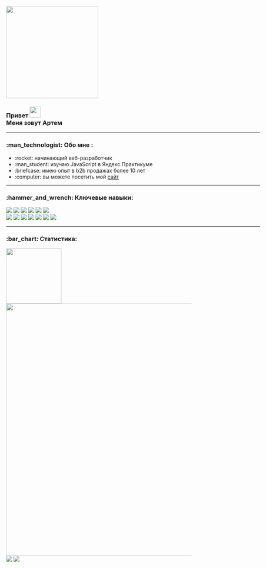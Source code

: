<div>
  <div id="header" >
    <img src="https://media.giphy.com/media/WSBeyxvC1jH496xQGA/giphy.gif" width="250" />
  </div>
  <h3>
    Привет
    <img src="https://media.giphy.com/media/hvRJCLFzcasrR4ia7z/giphy.gif" width="30px"/><br>
    Меня зовут Артем
  </h3>
  
  <hr width="690px">
  
  <h3>:man_technologist: Обо мне :</h3>
  <ul> 
    <li>:rocket: начинающий веб-разработчик</li>
    <li>:man_student: изучаю JavaScript в Яндекс.Практикуме</li>
    <li>:briefcase: имею опыт в b2b продажах более 10 лет</li>
    <li>:computer: вы можете посетить мой <a href="https://artem-mazin.online/" target="blank">сайт</a></li>
  </ul>
</div>

<hr width="690px">

<h3>:hammer_and_wrench: Ключевые навыки:</h3>
<div >
  <img src="https://img.shields.io/badge/MongoDB-%234ea94b.svg?style=for-the-badge&logo=mongodb&logoColor=white"/>
  <img src="https://img.shields.io/badge/figma-%23F24E1E.svg?style=for-the-badge&logo=figma&logoColor=white"/>
  <img src="https://img.shields.io/badge/webpack-%238DD6F9.svg?style=for-the-badge&logo=webpack&logoColor=black"/>
  <img src="https://img.shields.io/badge/Postman-FF6C37?style=for-the-badge&logo=postman&logoColor=white"/>
  <img src="https://img.shields.io/badge/tailwindcss-%2338B2AC.svg?style=for-the-badge&logo=tailwind-css&logoColor=white"/>
  <img src="https://img.shields.io/badge/Socket.io-black?style=for-the-badge&logo=socket.io&badgeColor=010101"/><br>
  <img src="https://img.shields.io/badge/react-%2320232a.svg?style=for-the-badge&logo=react&logoColor=%2361DAFB"/>
  <img src="https://img.shields.io/badge/express.js-%23404d59.svg?style=for-the-badge&logo=express&logoColor=%2361DAFB"/>
  <img src="https://img.shields.io/badge/html5-%23E34F26.svg?style=for-the-badge&logo=html5&logoColor=white"/>
  <img src="https://img.shields.io/badge/javascript-%23323330.svg?style=for-the-badge&logo=javascript&logoColor=%23F7DF1E"/>
  <img src="https://img.shields.io/badge/css3-%231572B6.svg?style=for-the-badge&logo=css3&logoColor=white"/>
  <img src="https://img.shields.io/badge/node.js-6DA55F?style=for-the-badge&logo=node.js&logoColor=white"/>
  <img src="https://img.shields.io/badge/git-%23F05033.svg?style=for-the-badge&logo=git&logoColor=white"/>
</div>

<hr width="690px">

<h3>:bar_chart: Статистика:</h3>
<div>
  <img src="https://streak-stats.demolab.com/?user=ArtemMazin&theme=default)](https://git.io/streak-stats" height="150px"/>
  <img src="http://github-profile-summary-cards.vercel.app/api/cards/profile-details?username=ArtemMazin&theme=default" width="685px"/>
  <img src="http://github-profile-summary-cards.vercel.app/api/cards/repos-per-language?username=ArtemMazin&theme=default"/>
  <img src="http://github-profile-summary-cards.vercel.app/api/cards/stats?username=ArtemMazin&theme=default"/>
</div>

